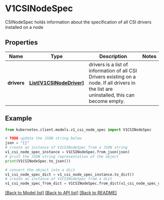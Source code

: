 # V1CSINodeSpec

CSINodeSpec holds information about the specification of all CSI drivers installed on a node

## Properties

Name | Type | Description | Notes
------------ | ------------- | ------------- | -------------
**drivers** | [**List[V1CSINodeDriver]**](V1CSINodeDriver.md) | drivers is a list of information of all CSI Drivers existing on a node. If all drivers in the list are uninstalled, this can become empty. | 

## Example

```python
from kubernetes.client.models.v1_csi_node_spec import V1CSINodeSpec

# TODO update the JSON string below
json = "{}"
# create an instance of V1CSINodeSpec from a JSON string
v1_csi_node_spec_instance = V1CSINodeSpec.from_json(json)
# print the JSON string representation of the object
print(V1CSINodeSpec.to_json())

# convert the object into a dict
v1_csi_node_spec_dict = v1_csi_node_spec_instance.to_dict()
# create an instance of V1CSINodeSpec from a dict
v1_csi_node_spec_from_dict = V1CSINodeSpec.from_dict(v1_csi_node_spec_dict)
```
[[Back to Model list]](../README.md#documentation-for-models) [[Back to API list]](../README.md#documentation-for-api-endpoints) [[Back to README]](../README.md)


